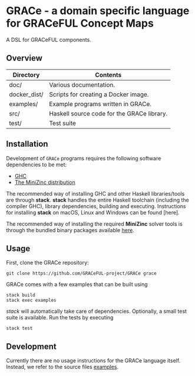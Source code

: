 # GRACe - a domain specific language for GRACeFUL Concept Maps

A DSL for GRACeFUL components.

## Overview

| Directory    | Contents                                   |
| ------------ | ------------------------------------------ |
| doc/         | Various documentation.                     |
| docker_dist/ | Scripts for creating a Docker image.       |
| examples/    | Example programs written in GRACe.         |
| src/         | Haskell source code for the GRACe library. |
| test/        | Test suite                                 |

## Installation

Development of `GRACe` programs requires the following software dependencies 
to be met:

* [GHC][ghcurl]
* [The MiniZinc distribution][minizinc1]

The recommended way of installing GHC and other Haskell libraries/tools are
through **stack**. **stack** handles the entire Haskell toolchain
(including the compiler GHC), library dependencies, building and
executing. Instructions for installing **stack** on macOS, Linux and Windows can 
be found [here].

The recommended way of installing the required **MiniZinc** solver tools is 
through the bundled binary packages available [here][minizinc2].

## Usage

First, clone the GRACe repository:

```shell
git clone https://github.com/GRACeFUL-project/GRACe grace
```

GRACe comes with a few examples that can be built using 

```shell
stack build
stack exec examples
```

*stack* will automatically take care of dependencies. Optionally, a small
test suite is available. Run the tests by executing

```shell
stack test
```

## Development

Currently there are no usage instructions for the GRACe language itself.
Instead, we refer to the source files [examples](examples/).

[stackurl]: https://docs.haskellstack.org/en/stable/install_and_upgrade/
[ghcurl]: https://www.haskell.org/downloads
[minizinc1]: http://www.minizinc.org/index.html
[minizinc2]: http://www.minizinc.org/software.html

